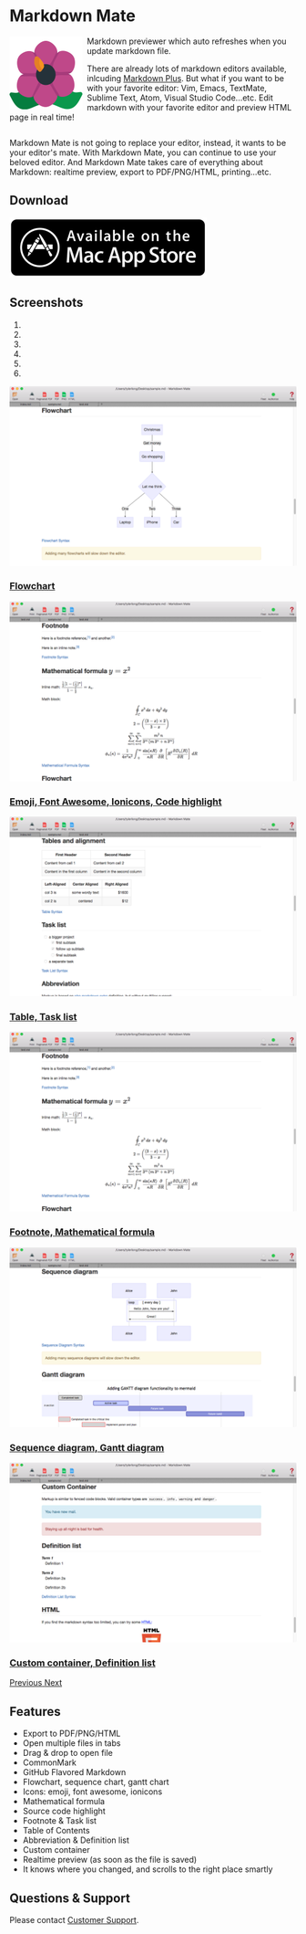 # Markdown Mate

<img src="/img/mdm/icon.png" width="128" align="left" style="margin-right: 8px;"/>

Markdown previewer which auto refreshes when you update markdown file.

There are already lots of markdown editors available, inlcuding [Markdown Plus](/markdown-plus/).
But what if you want to be with your favorite editor:
Vim, Emacs, TextMate, Sublime Text, Atom, Visual Studio Code...etc.
Edit markdown with your favorite editor and preview HTML page in real time!

<div style="clear: left;"></div>

Markdown Mate is not going to replace your editor, instead, it wants to be your editor's mate.
With Markdown Mate, you can continue to use your beloved editor.
And Markdown Mate takes care of everything about Markdown:
realtime preview, export to PDF/PNG/HTML, printing...etc.

## Download

<a href="https://itunes.apple.com/us/app/markdown-mate/id1003284230?ls=1&mt=12" target="_blank">
  <img src="/img/macappstore.png"/>
</a>


## Screenshots

<div id="main-carousel" class="carousel slide" data-ride="carousel">
  <ol class="carousel-indicators">
    <li data-target="#main-carousel" data-slide-to="0" class="active"></li>
    <li data-target="#main-carousel" data-slide-to="1"></li>
    <li data-target="#main-carousel" data-slide-to="2"></li>
    <li data-target="#main-carousel" data-slide-to="3"></li>
    <li data-target="#main-carousel" data-slide-to="4"></li>
    <li data-target="#main-carousel" data-slide-to="5"></li>
  </ol>
  <div class="carousel-inner" role="listbox">
    <div class="item active">
      <a href="/markdown-plus/">
        <img src="/img/mdm/0.png"/>
        <div class="carousel-caption">
          <h3>Flowchart</h3>
        </div>
      </a>
    </div>
    <div class="item">
      <a href="/markdown-mate/">
        <img src="/img/mdm/1.png"/>
        <div class="carousel-caption">
          <h3>Emoji, Font Awesome, Ionicons, Code highlight</h3>
        </div>
      </a>
    </div>
    <div class="item">
      <a href="/markdown-mate/">
        <img src="/img/mdm/2.png"/>
        <div class="carousel-caption">
          <h3>Table, Task list</h3>
        </div>
      </a>
    </div>
    <div class="item">
      <a href="/markdown-mate/">
        <img src="/img/mdm/3.png"/>
        <div class="carousel-caption">
          <h3>Footnote, Mathematical formula</h3>
        </div>
      </a>
    </div>
    <div class="item">
      <a href="/markdown-mate/">
        <img src="/img/mdm/4.png"/>
        <div class="carousel-caption">
          <h3>Sequence diagram, Gantt diagram</h3>
        </div>
      </a>
    </div>
    <div class="item">
      <a href="/markdown-mate/">
        <img src="/img/mdm/5.png"/>
        <div class="carousel-caption">
          <h3>Custom container, Definition list</h3>
        </div>
      </a>
    </div>
  </div>
  <a class="left carousel-control" href="#main-carousel" role="button" data-slide="prev">
    <span class="glyphicon glyphicon-chevron-left"></span>
    <span class="sr-only">Previous</span>
  </a>
  <a class="right carousel-control" href="#main-carousel" role="button" data-slide="next">
    <span class="glyphicon glyphicon-chevron-right"></span>
    <span class="sr-only">Next</span>
  </a>
</div>


## Features

- Export to PDF/PNG/HTML
- Open multiple files in tabs
- Drag & drop to open file
- CommonMark
- GitHub Flavored Markdown
- Flowchart, sequence chart, gantt chart
- Icons: emoji, font awesome, ionicons
- Mathematical formula
- Source code highlight
- Footnote & Task list
- Table of Contents
- Abbreviation & Definition list
- Custom container
- Realtime preview (as soon as the file is saved)
- It knows where you changed, and scrolls to the right place smartly


## Questions & Support

Please contact [Customer Support](/contact/).
